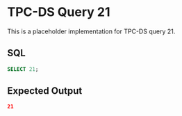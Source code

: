 # TPC-DS Query 21

This is a placeholder implementation for TPC-DS query 21.

## SQL
```sql
SELECT 21;
```

## Expected Output
```json
21
```
